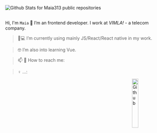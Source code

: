  ![Github Stats for Maia313 public repositories](https://github-readme-stats.vercel.app/api?username=Maia313&show_icons=true&title_color=9ACD32&icon_color=067E7B&text_color=9ACD32&bg_color=FEE9DF)  
</br>


Hi, I'm `Maia` 👋
I’m an frontend developer. I work at _VIMLA!_ - a telecom company.


> 📱💻 I’m currently using mainly JS/React/React native in my work.

> 🤓 I’m also into learning Vue.

> 📫 💬 How to reach me: 

> ♀️ ...: 

<img width="20%" align="right" alt="Github" src="https://raw.githubusercontent.com/onimur/.github/master/.resources/git-header.svg" />
